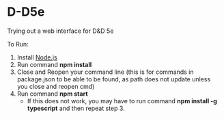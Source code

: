 # D-D5e
Trying out a web interface for D&amp;D 5e

To Run:

1. Install [Node.js](https://nodejs.org/en/)
2. Run command **npm install**
3. Close and Reopen your command line (this is for commands in package.json to be able to be found, as path does not update unless you close and reopen cmd)
3. Run command **npm start**
	* If this does not work, you may have to run command **npm install -g typescript** and then repeat step 3. 


